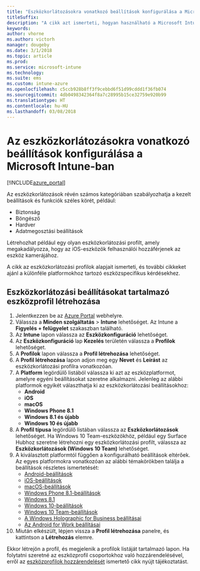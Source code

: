 ```yaml
---
title: "Eszközkorlátozásokra vonatkozó beállítások konfigurálása a Microsoft Intune-ban"
titleSuffix: 
description: "A cikk azt ismerteti, hogyan használható a Microsoft Intune a beállítások és funkciók kezelt eszközökön való konfigurálásához."
keywords: 
author: vhorne
ms.author: victorh
manager: dougeby
ms.date: 3/1/2018
ms.topic: article
ms.prod: 
ms.service: microsoft-intune
ms.technology: 
ms.suite: ems
ms.custom: intune-azure
ms.openlocfilehash: c5ccb928b8ff3f9cebbd6f51d99cddd1f36fb074
ms.sourcegitcommit: 4db0498342364f8a7c28995b15ce32759e920b99
ms.translationtype: HT
ms.contentlocale: hu-HU
ms.lasthandoff: 03/08/2018
---
```

# <a name="how-to-configure-device-restriction-settings-in-microsoft-intune"></a>Az eszközkorlátozásokra vonatkozó beállítások konfigurálása a Microsoft Intune-ban

[!INCLUDE[azure_portal](./includes/azure_portal.md)]

Az eszközkorlátozások révén számos kategóriában szabályozhatja a kezelt beállítások és funkciók széles körét, például:
- Biztonság
- Böngésző
- Hardver
- Adatmegosztási beállítások

Létrehozhat például egy olyan eszközkorlátozási profilt, amely megakadályozza, hogy az iOS-eszközök felhasználói hozzáférjenek az eszköz kamerájához.

A cikk az eszközkorlátozási profilok alapjait ismerteti, és további cikkeket ajánl a különféle platformokhoz tartozó eszközspecifikus kérdésekhez.

## <a name="create-a-device-profile-containing-device-restriction-settings"></a>Eszközkorlátozási beállításokat tartalmazó eszközprofil létrehozása

1. Jelentkezzen be az [Azure Portal](https://portal.azure.com) webhelyre.
2. Válassza a **Minden szolgáltatás** > **Intune** lehetőséget. Az Intune a **Figyelés + felügyelet** szakaszban található.
3. Az **Intune** lapon válassza az **Eszközkonfiguráció** lehetőséget.
2. Az **Eszközkonfiguráció** lap **Kezelés** területén válassza a **Profilok** lehetőséget.
3. A **Profilok** lapon válassza a **Profil létrehozása** lehetőséget.
4. A **Profil létrehozása** lapon adjon meg egy **Nevet** és **Leírást** az eszközkorlátozási profilra vonatkozóan.
5. A **Platform** legördülő listából válassza ki azt az eszközplatformot, amelyre egyéni beállításokat szeretne alkalmazni. Jelenleg az alábbi platformok egyikét választhatja ki az eszközkorlátozási beállításokhoz:
    - **Android**
    - **iOS**
    - **macOS**
    - **Windows Phone 8.1**
    - **Windows 8.1 és újabb**
    - **Windows 10 és újabb**
6. A **Profil típusa** legördülő listában válassza az **Eszközkorlátozások** lehetőséget. Ha Windows 10 Team-eszközökhöz, például egy Surface Hubhoz szeretne létrehozni egy eszközkorlátozási profilt, válassza az **Eszközkorlátozások (Windows 10 Team)** lehetőséget.
7. A kiválasztott platformtól függően a konfigurálható beállítások eltérőek. Az egyes platformokra vonatkozóan az alábbi témakörökben találja a beállítások részletes ismertetését:
    - [Android-beállítások](device-restrictions-android.md)
    - [iOS-beállítások](device-restrictions-ios.md)
    - [macOS-beállítások](device-restrictions-macos.md)
    - [Windows Phone 8.1-beállítások](device-restrictions-windows-phone-8-1.md)
    - [Windows 8.1](device-restrictions-windows-8-1.md)
    - [Windows 10-beállítások](device-restrictions-windows-10.md)
    - [Windows 10 Team-beállítások](device-restrictions-windows-10-teams.md)
    - [A Windows Holographic for Business beállításai](device-restrictions-windows-holographic.md)
    - [Az Android for Work beállításai](device-restrictions-android-for-work.md)
8. Miután elkészült, lépjen vissza a **Profil létrehozása** panelre, és kattintson a **Létrehozás** elemre.

Ekkor létrejön a profil, és megjelenik a profilok listáját tartalmazó lapon.
Ha folytatni szeretné az eszközprofil csoportokhoz való hozzárendelésével, erről az [eszközprofilok hozzárendelését](device-profile-assign.md) ismertető cikk nyújt tájékoztatást.

<!--  Removing image as part of design review; retaining source until we known the disposition.

## Example of device restriction settings

In this high-level example, you'll create a device restriction policy that blocks the use of the built-in camera app on Android devices.

![How to disable the camera on Android devices](./media/disable-android-camera.png)

-->
